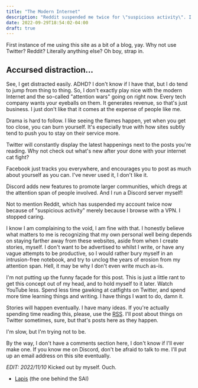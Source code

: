 ```yaml
---
title: "The Modern Internet"
description: "Reddit suspended me twice for \"suspicious activity\". I couldn't be happier."
date: 2022-09-29T18:54:02-04:00
draft: true
---
```


First instance of me using this site as a bit of a blog, yay. Why not use Twitter? Reddit? Literally anything else? Oh boy, strap in.

<!--more-->

## Accursed distraction...

See, I get distracted easily. ADHD? I don't know if I have that, but I do tend to jump from thing to thing. So, I don't exactly play nice with the modern Internet and the so-called "attention wars" going on right now. Every tech company wants your eyeballs on them. It generates revenue, so that's just business. I just don't like that it comes at the expense of people like me.

Drama is hard to follow. I like seeing the flames happen, yet when you get too close, you can burn yourself. It's especially true with how sites subtly tend to push you to stay on their service more.

Twitter will constantly display the latest happenings next to the posts you're reading. Why not check out what's new after your done with your internet cat fight?

Facebook just tracks you everywhere, and encourages you to post as much about yourself as you can. I've never used it, I don't like it.

Discord adds new features to promote larger communities, which dregs at the attention span of people involved. And I run a Discord server myself!

Not to mention Reddit, which has suspended my account twice now because of "suspicious activity" merely because I browse with a VPN. I stopped caring.

I know I am complaining to the void, I am fine with that. I honestly believe what matters to me is recognizing that my own personal well being depends on staying farther away from these websites, aside from when I create stories, myself. I don't want to be advertised to whilst I write, or have any vague attempts to be productive, so I would rather bury myself in an intrusion-free notebook, and try to unclog the years of erosion from my attention span. Hell, it may be why I don't even write much as-is.

I'm not putting up the funny façade for this post. This is just a little rant to get this concept out of my head, and to hold myself to it later. Watch YouTube less. Spend less time gawking at catfights on Twitter, and spend more time learning things and writing. I have things I want to do, damn it.

Stories will happen eventually. I have many ideas. If you're actually spending time reading this, please, use the [RSS](https://whistler.page/post/index.xml). I'll post about things on Twitter sometimes, sure, but that's posts here as they happen.

I'm slow, but I'm trying not to be.

By the way, I don't have a comments section here, I don't know if I'll ever make one. If you know me on Discord, don't be afraid to talk to me. I'll put up an email address on this site eventually.

*EDIT: 2022/11/10* Kicked out by myself. Ouch.

- [Lapis](https://starrypoint.me) (the one behind the SAI)
